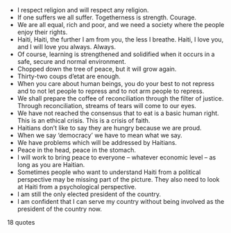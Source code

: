  - I respect religion and will respect any religion.
 - If one suffers we all suffer. Togetherness is strength. Courage.
 - We are all equal, rich and poor, and we need a society where the people enjoy their rights.
 - Haiti, Haiti, the further I am from you, the less I breathe. Haiti, I love you, and I will love you always. Always.
 - Of course, learning is strengthened and solidified when it occurs in a safe, secure and normal environment.
 - Chopped down the tree of peace, but it will grow again.
 - Thirty-two coups d’etat are enough.
 - When you care about human beings, you do your best to not repress and to not let people to repress and to not arm people to repress.
 - We shall prepare the coffee of reconciliation through the filter of justice. Through reconciliation, streams of tears will come to our eyes.
 - We have not reached the consensus that to eat is a basic human right. This is an ethical crisis. This is a crisis of faith.
 - Haitians don’t like to say they are hungry because we are proud.
 - When we say ‘democracy’ we have to mean what we say.
 - We have problems which will be addressed by Haitians.
 - Peace in the head, peace in the stomach.
 - I will work to bring peace to everyone – whatever economic level – as long as you are Haitian.
 - Sometimes people who want to understand Haiti from a political perspective may be missing part of the picture. They also need to look at Haiti from a psychological perspective.
 - I am still the only elected president of the country.
 - I am confident that I can serve my country without being involved as the president of the country now.

18 quotes